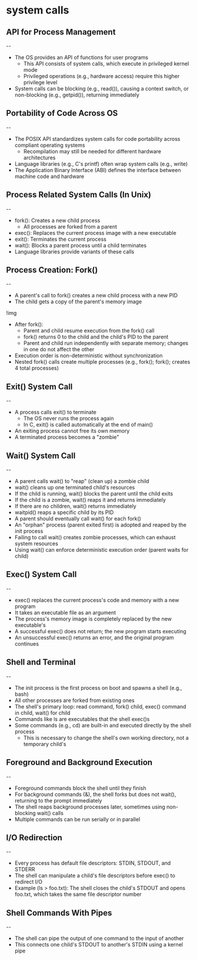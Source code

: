 # system calls

## API for Process Management

--

- The OS provides an API of functions for user programs
  - This API consists of system calls, which execute in privileged kernel mode
  - Privileged operations (e.g., hardware access) require this higher privilege level
- System calls can be blocking (e.g., read()), causing a context switch, or non-blocking (e.g., getpid()), returning immediately

## Portability of Code Across OS

--

- The POSIX API standardizes system calls for code portability across compliant operating systems
  - Recompilation may still be needed for different hardware architectures
- Language libraries (e.g., C's printf) often wrap system calls (e.g., write)
- The Application Binary Interface (ABI) defines the interface between machine code and hardware

## Process Related System Calls (In Unix)

--

- fork(): Creates a new child process
  - All processes are forked from a parent
- exec(): Replaces the current process image with a new executable
- exit(): Terminates the current process
- wait(): Blocks a parent process until a child terminates
- Language libraries provide variants of these calls

## Process Creation: Fork()

--

- A parent's call to fork() creates a new child process with a new PID
- The child gets a copy of the parent's memory image

!img

- After fork():
  - Parent and child resume execution from the fork() call
  - fork() returns 0 to the child and the child's PID to the parent
  - Parent and child run independently with separate memory; changes in one do not affect the other
- Execution order is non-deterministic without synchronization
- Nested fork() calls create multiple processes (e.g., fork(); fork(); creates 4 total processes)

## Exit() System Call

--

- A process calls exit() to terminate
  - The OS never runs the process again
  - In C, exit() is called automatically at the end of main()
- An exiting process cannot free its own memory
- A terminated process becomes a "zombie"

## Wait() System Call

--

- A parent calls wait() to "reap" (clean up) a zombie child
- wait() cleans up one terminated child's resources
- If the child is running, wait() blocks the parent until the child exits
- If the child is a zombie, wait() reaps it and returns immediately
- If there are no children, wait() returns immediately
- waitpid() reaps a specific child by its PID
- A parent should eventually call wait() for each fork()
- An "orphan" process (parent exited first) is adopted and reaped by the init process
- Failing to call wait() creates zombie processes, which can exhaust system resources
- Using wait() can enforce deterministic execution order (parent waits for child)

## Exec() System Call

--

- exec() replaces the current process's code and memory with a new program
- It takes an executable file as an argument
- The process's memory image is completely replaced by the new executable's
- A successful exec() does not return; the new program starts executing
- An unsuccessful exec() returns an error, and the original program continues

## Shell and Terminal

--

- The init process is the first process on boot and spawns a shell (e.g., bash)
- All other processes are forked from existing ones
- The shell's primary loop: read command, fork() child, exec() command in child, wait() for child
- Commands like ls are executables that the shell exec()s
- Some commands (e.g., cd) are built-in and executed directly by the shell process
  - This is necessary to change the shell's own working directory, not a temporary child's

## Foreground and Background Execution

--

- Foreground commands block the shell until they finish
- For background commands (&), the shell forks but does not wait(), returning to the prompt immediately
- The shell reaps background processes later, sometimes using non-blocking wait() calls
- Multiple commands can be run serially or in parallel

## I/O Redirection

--

- Every process has default file descriptors: STDIN, STDOUT, and STDERR
- The shell can manipulate a child's file descriptors before exec() to redirect I/O
- Example (ls > foo.txt): The shell closes the child's STDOUT and opens foo.txt, which takes the same file descriptor number

## Shell Commands With Pipes

--

- The shell can pipe the output of one command to the input of another
- This connects one child's STDOUT to another's STDIN using a kernel pipe

